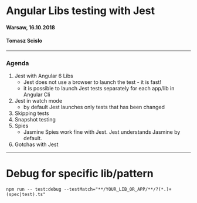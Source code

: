 <!-- page_number: true -->

# Angular Libs testing with Jest
#### Warsaw, 16.10.2018
#### Tomasz Scislo


---

### Agenda
1. Jest with Angular 6 Libs
 	* Jest does not use a browser to launch the test - it is fast!
	* it is possible to launch Jest tests separately for each app/lib in Angular Cli
2. Jest in watch mode
	* by default Jest launches only tests that has been changed
3. Skipping tests
4. Snapshot testing
5. Spies
	* Jasmine Spies work fine with Jest. Jest understands Jasmine by default.
6. Gotchas with Jest

---

# Debug for specific lib/pattern

```
npm run -- test:debug --testMatch="**/YOUR_LIB_OR_APP/**/?(*.)+(spec|test).ts"
```

